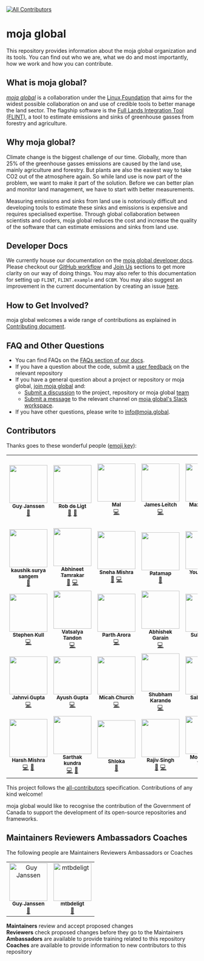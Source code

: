 
[![All Contributors](https://img.shields.io/badge/all_contributors-7-orange.svg?style=flat-square)](#contributors)

# moja global   

This repository provides information about the moja global organization and its tools. You can find out who we are, what we do and most importantly, how we work and how you can contribute.  

## What is moja global?  

[*moja global*](http://moja.global/) is a collaboration under the [Linux Foundation](https://linuxfoundation.org/) that aims for the widest possible collaboration on and use of credible tools to better manage the land sector. The flagship software is the [Full Lands Integration Tool (FLINT)](https://github.com/moja-global/flint), a tool to estimate emissions and sinks of greenhouse gasses from forestry and agriculture.  

## Why moja global?  

Climate change is the biggest challenge of our time. Globally, more than 25% of the greenhouse gasses emissions are caused by the land use, mainly agriculture and forestry. But plants are also the easiest way to take CO2 out of the atmosphere again. So  while land use is now part of the problem, we want to make it part of the solution. Before we can better plan and monitor land management, we have to start with better measurements.   

Measuring emissions and sinks from land use is notoriously difficult and developing tools to estimate these sinks and emissions is expensive and requires specialised expertise. Through global collaboration between scientists and coders, moja global reduces the cost and increase the quality of the software that can estimate emissions and sinks from land use.  

## Developer Docs

We currently house our documentation on the [moja global developer docs](https://docs.moja.global). Please checkout our [GitHub workflow](https://docs.moja.global/en/latest/DeveloperWorkflow/index.html) and [Join Us](https://docs.moja.global/en/latest/contact.html) sections to get more clarity on our way of doing things. You may also refer to this documentation for setting up `FLINT`, `FLINT.example` and `GCBM`. You may also suggest an improvement in the current documentation by creating an issue [here](hhttps://github.com/moja-global/GSoD.moja_global_docs).

## How to Get Involved?  

moja global welcomes a wide range of contributions as explained in [Contributing document](https://docs.moja.global/en/master/Guidelines/Contributing/index.html).

## FAQ and Other Questions  

* You can find FAQs on the [FAQs section of our docs](https://docs.moja.global/en/latest/faq.html).  
* If you have a question about the code, submit a [user feedback](https://github.com/moja-global/About-moja-global/blob/master/Contributing/How-to-Provide-User-Feedback.md) on the relevant repository  
* If you have a general question about a project or repository or moja global, [join moja global](https://docs.moja.global/en/latest/contact.html) and:
    * [Submit a discussion](https://help.github.com/en/articles/about-team-discussions) to the project, repository or moja global [team](https://github.com/orgs/moja-global/teams)
    * [Submit a message](https://get.slack.help/hc/en-us/categories/200111606#send-messages) to the relevant channel on [moja global's Slack workspace](https://mojaglobal.slack.com).
* If you have other questions, please write to [info@moja.global](mailto:info@moja.global).  
  
## Contributors

Thanks goes to these wonderful people ([emoji key](https://allcontributors.org/docs/en/emoji-key)): 

<!-- ALL-CONTRIBUTORS-LIST:START - Do not remove or modify this section -->
<!-- prettier-ignore-start -->
<!-- markdownlint-disable -->
<table>
  <tr>
    <td align="center"><a href="https://github.com/gmajan"><img src="https://avatars0.githubusercontent.com/u/8733319?v=4?s=100" width="100px;" alt=""/><br /><sub><b>Guy Janssen</b></sub></a><br /><a href="#maintenance-gmajan" title="Maintenance">🚧</a></td>
    <td align="center"><a href="https://github.com/mtbdeligt"><img src="https://avatars3.githubusercontent.com/u/16447169?v=4?s=100" width="100px;" alt=""/><br /><sub><b>Rob de Ligt</b></sub></a><br /><a href="https://github.com/moja-global/About_moja_global/commits?author=mtbdeligt" title="Documentation">📖</a> <a href="#maintenance-mtbdeligt" title="Maintenance">🚧</a></td>
    <td align="center"><a href="https://github.com/malfrancis"><img src="https://avatars0.githubusercontent.com/u/5935221?v=4?s=100" width="100px;" alt=""/><br /><sub><b>Mal</b></sub></a><br /><a href="https://github.com/moja-global/About_moja_global/commits?author=malfrancis" title="Code">💻</a></td>
    <td align="center"><a href="https://github.com/leitchy"><img src="https://avatars0.githubusercontent.com/u/3417817?v=4?s=100" width="100px;" alt=""/><br /><sub><b>James Leitch</b></sub></a><br /><a href="https://github.com/moja-global/About_moja_global/commits?author=leitchy" title="Code">💻</a></td>
    <td align="center"><a href="https://github.com/mfellows"><img src="https://avatars0.githubusercontent.com/u/8548157?v=4?s=100" width="100px;" alt=""/><br /><sub><b>Max Fellows</b></sub></a><br /><a href="https://github.com/moja-global/About_moja_global/commits?author=mfellows" title="Code">💻</a></td>
    <td align="center"><a href="https://canada.ca"><img src="https://avatars3.githubusercontent.com/u/20973642?v=4?s=100" width="100px;" alt=""/><br /><sub><b>Government of Canada - Gouvernement du Canada</b></sub></a><br /><a href="#financial-canada-ca" title="Financial">💵</a></td>
    <td align="center"><a href="https://github.com/nibwene"><img src="https://avatars2.githubusercontent.com/u/52450703?v=4?s=100" width="100px;" alt=""/><br /><sub><b>Nibwene</b></sub></a><br /><a href="https://github.com/moja-global/About_moja_global/commits?author=nibwene" title="Documentation">📖</a></td>
  </tr>
  <tr>
    <td align="center"><a href="https://github.com/kaskou"><img src="https://avatars1.githubusercontent.com/u/8544371?v=4?s=100" width="100px;" alt=""/><br /><sub><b>kaushik surya sangem</b></sub></a><br /><a href="#maintenance-kaskou" title="Maintenance">🚧</a></td>
    <td align="center"><a href="https://abhineet.tk"><img src="https://avatars1.githubusercontent.com/u/11965776?v=4?s=100" width="100px;" alt=""/><br /><sub><b>Abhineet Tamrakar</b></sub></a><br /><a href="https://github.com/moja-global/About_moja_global/commits?author=abhineet97" title="Documentation">📖</a> <a href="https://github.com/moja-global/About_moja_global/commits?author=abhineet97" title="Code">💻</a></td>
    <td align="center"><a href="https://github.com/Tlazypanda"><img src="https://avatars0.githubusercontent.com/u/33183263?v=4?s=100" width="100px;" alt=""/><br /><sub><b>Sneha Mishra</b></sub></a><br /><a href="https://github.com/moja-global/About_moja_global/commits?author=Tlazypanda" title="Documentation">📖</a> <a href="https://github.com/moja-global/About_moja_global/commits?author=Tlazypanda" title="Code">💻</a></td>
    <td align="center"><a href="https://github.com/Patamap"><img src="https://avatars3.githubusercontent.com/u/59905399?v=4?s=100" width="100px;" alt=""/><br /><sub><b>Patamap</b></sub></a><br /><a href="https://github.com/moja-global/About_moja_global/commits?author=Patamap" title="Documentation">📖</a></td>
    <td align="center"><a href="https://github.com/yjko2"><img src="https://avatars0.githubusercontent.com/u/68292564?v=4?s=100" width="100px;" alt=""/><br /><sub><b>Youngjin KO</b></sub></a><br /><a href="https://github.com/moja-global/About_moja_global/commits?author=yjko2" title="Code">💻</a></td>
    <td align="center"><a href="https://github.com/Tonnix"><img src="https://avatars3.githubusercontent.com/u/8914607?v=4?s=100" width="100px;" alt=""/><br /><sub><b>Tonnix</b></sub></a><br /><a href="https://github.com/moja-global/About_moja_global/commits?author=Tonnix" title="Code">💻</a></td>
    <td align="center"><a href="http://www.juliancabezas.com"><img src="https://avatars1.githubusercontent.com/u/17553010?v=4?s=100" width="100px;" alt=""/><br /><sub><b>Julián Cabezas</b></sub></a><br /><a href="https://github.com/moja-global/About_moja_global/commits?author=juliancabezas" title="Code">💻</a></td>
  </tr>
  <tr>
    <td align="center"><a href="https://github.com/slkull"><img src="https://avatars0.githubusercontent.com/u/270975?v=4?s=100" width="100px;" alt=""/><br /><sub><b>Stephen Kull</b></sub></a><br /><a href="https://github.com/moja-global/About_moja_global/commits?author=slkull" title="Code">💻</a></td>
    <td align="center"><a href="https://github.com/vatsalyatandon"><img src="https://avatars0.githubusercontent.com/u/23526974?v=4?s=100" width="100px;" alt=""/><br /><sub><b>Vatsalya Tandon</b></sub></a><br /><a href="https://github.com/moja-global/About_moja_global/commits?author=vatsalyatandon" title="Code">💻</a></td>
    <td align="center"><a href="https://www.linkedin.com/in/parth-arora-1449ab14a/"><img src="https://avatars0.githubusercontent.com/u/50455445?v=4?s=100" width="100px;" alt=""/><br /><sub><b>Parth Arora</b></sub></a><br /><a href="https://github.com/moja-global/About_moja_global/commits?author=parth-gr" title="Code">💻</a></td>
    <td align="center"><a href="http://abhi-blogs.web.app"><img src="https://avatars1.githubusercontent.com/u/36303692?v=4?s=100" width="100px;" alt=""/><br /><sub><b>Abhishek Garain</b></sub></a><br /><a href="https://github.com/moja-global/About_moja_global/commits?author=abhi211199" title="Code">💻</a></td>
    <td align="center"><a href="https://github.com/sulays"><img src="https://avatars2.githubusercontent.com/u/22588201?v=4?s=100" width="100px;" alt=""/><br /><sub><b>Sulay Shah</b></sub></a><br /><a href="https://github.com/moja-global/About_moja_global/commits?author=sulays" title="Code">💻</a></td>
    <td align="center"><a href="https://github.com/tgoswamy"><img src="https://avatars0.githubusercontent.com/u/39840108?v=4?s=100" width="100px;" alt=""/><br /><sub><b>Tushar Goswamy</b></sub></a><br /><a href="https://github.com/moja-global/About_moja_global/commits?author=tgoswamy" title="Code">💻</a></td>
    <td align="center"><a href="https://www.linkedin.com/in/tridev/"><img src="https://avatars0.githubusercontent.com/u/9274280?v=4?s=100" width="100px;" alt=""/><br /><sub><b>Tri Dev Acharya</b></sub></a><br /><a href="https://github.com/moja-global/About_moja_global/commits?author=trydave" title="Code">💻</a></td>
  </tr>
  <tr>
    <td align="center"><a href="https://github.com/jahnvigupta"><img src="https://avatars1.githubusercontent.com/u/43217070?v=4?s=100" width="100px;" alt=""/><br /><sub><b>Jahnvi Gupta</b></sub></a><br /><a href="https://github.com/moja-global/About_moja_global/commits?author=jahnvigupta" title="Code">💻</a></td>
    <td align="center"><a href="https://7ayushgupta.github.io"><img src="https://avatars0.githubusercontent.com/u/33892472?v=4?s=100" width="100px;" alt=""/><br /><sub><b>Ayush Gupta</b></sub></a><br /><a href="https://github.com/moja-global/About_moja_global/commits?author=7ayushgupta" title="Code">💻</a></td>
    <td align="center"><a href="https://github.com/Ixw123"><img src="https://avatars3.githubusercontent.com/u/14895726?v=4?s=100" width="100px;" alt=""/><br /><sub><b>Micah Church</b></sub></a><br /><a href="https://github.com/moja-global/About_moja_global/commits?author=Ixw123" title="Code">💻</a></td>
    <td align="center"><a href="https://github.com/shubhamkarande13"><img src="https://avatars2.githubusercontent.com/u/13800316?v=4?s=100" width="100px;" alt=""/><br /><sub><b>Shubham Karande</b></sub></a><br /><a href="https://github.com/moja-global/About_moja_global/commits?author=shubhamkarande13" title="Code">💻</a></td>
    <td align="center"><a href="http://saloni-garg.github.io"><img src="https://avatars2.githubusercontent.com/u/26901250?v=4?s=100" width="100px;" alt=""/><br /><sub><b>Saloni Garg</b></sub></a><br /><a href="https://github.com/moja-global/About_moja_global/commits?author=saloni-garg" title="Code">💻</a></td>
    <td align="center"><a href="https://github.com/Mohitkumar6122"><img src="https://avatars1.githubusercontent.com/u/47894634?v=4?s=100" width="100px;" alt=""/><br /><sub><b>Mohit Kumar</b></sub></a><br /><a href="https://github.com/moja-global/About_moja_global/commits?author=Mohitkumar6122" title="Code">💻</a></td>
    <td align="center"><a href="https://github.com/jenkatesmits"><img src="https://avatars3.githubusercontent.com/u/74840810?v=4?s=100" width="100px;" alt=""/><br /><sub><b>jenkatesmits</b></sub></a><br /><a href="https://github.com/moja-global/About_moja_global/commits?author=jenkatesmits" title="Documentation">📖</a></td>
  </tr>
  <tr>
    <td align="center"><a href="http://harshcasper.github.io"><img src="https://avatars.githubusercontent.com/u/47351025?v=4?s=100" width="100px;" alt=""/><br /><sub><b>Harsh Mishra</b></sub></a><br /><a href="https://github.com/moja-global/About_moja_global/commits?author=HarshCasper" title="Code">💻</a> <a href="https://github.com/moja-global/About_moja_global/commits?author=HarshCasper" title="Documentation">📖</a></td>
    <td align="center"><a href="https://sarthakkundra.github.io/portfolio/"><img src="https://avatars.githubusercontent.com/u/52133994?v=4?s=100" width="100px;" alt=""/><br /><sub><b>Sarthak kundra</b></sub></a><br /><a href="https://github.com/moja-global/About_moja_global/commits?author=sarthakkundra" title="Code">💻</a> <a href="https://github.com/moja-global/About_moja_global/commits?author=sarthakkundra" title="Documentation">📖</a></td>
    <td align="center"><a href="https://linktr.ee/shlokagupta"><img src="https://avatars.githubusercontent.com/u/41121520?v=4?s=100" width="100px;" alt=""/><br /><sub><b>Shloka</b></sub></a><br /><a href="https://github.com/moja-global/About_moja_global/commits?author=chicken-biryani" title="Documentation">📖</a></td>
    <td align="center"><a href="http://iamrajiv.github.io"><img src="https://avatars.githubusercontent.com/u/42106787?v=4?s=100" width="100px;" alt=""/><br /><sub><b>Rajiv Singh</b></sub></a><br /><a href="https://github.com/moja-global/About_moja_global/commits?author=iamrajiv" title="Documentation">📖</a> <a href="https://github.com/moja-global/About_moja_global/commits?author=iamrajiv" title="Code">💻</a></td>
    <td align="center"><a href="https://github.com/waridrox"><img src="https://avatars.githubusercontent.com/u/58583793?v=4?s=100" width="100px;" alt=""/><br /><sub><b>Mohammad Warid</b></sub></a><br /><a href="https://github.com/moja-global/About_moja_global/commits?author=waridrox" title="Code">💻</a> <a href="#design-waridrox" title="Design">🎨</a></td>
    <td align="center"><a href="https://sarahhaggarty.github.io/"><img src="https://avatars.githubusercontent.com/u/81160244?v=4?s=100" width="100px;" alt=""/><br /><sub><b>sarahhaggarty</b></sub></a><br /><a href="https://github.com/moja-global/About_moja_global/commits?author=sarahhaggarty" title="Documentation">📖</a></td>
    <td align="center"><a href="https://sarahhaggarty.github.io/"><img src="https://avatars.githubusercontent.com/u/81160244?v=4?s=100" width="100px;" alt=""/><br /><sub><b>sarahhaggarty</b></sub></a><br /><a href="https://github.com/moja-global/About_moja_global/commits?author=sarahhaggarty" title="Documentation">📖</a></td>
    <td align="center"><a href="https://github.com/ChrisKeefe"><img src="https://avatars.githubusercontent.com/u/39198770?v=4?s=100" width="100px;" alt=""/><br /><sub><b>Chris Keefe</b></sub></a><br /><a href="https://github.com/moja-global/About_moja_global/issues?q=author%3AChrisKeefe" title="Bug reports">🐛</a> <a href="#infra-ChrisKeefe" title="Infrastructure (Hosting, Build-Tools, etc)">🚇</a> <a href="https://github.com/moja-global/About_moja_global/commits?author=ChrisKeefe" title="Code">💻</a></td>
  </tr>
</table>

<!-- markdownlint-restore -->
<!-- prettier-ignore-end -->

<!-- ALL-CONTRIBUTORS-LIST:END -->

This project follows the [all-contributors](https://github.com/all-contributors/all-contributors) specification. Contributions of any kind welcome!  

moja global would like to recognise the contribution of the Government of Canada to support the development of its open-source repositories and frameworks.
  
## Maintainers Reviewers Ambassadors Coaches

The following people are Maintainers Reviewers Ambassadors or Coaches

<table><tr><td align="center"><a href="https://github.com/gmajan"><img src="https://avatars0.githubusercontent.com/u/8733319?v=4" width="100px;" alt="Guy Janssen"/><br /><sub><b>Guy Janssen</b></sub></a><br /><a href="#maintenance-gmajan" title="Maintenance">🚧</a></td><td align="center"><a href="https://github.com/mtbdeligt"><img src="https://avatars3.githubusercontent.com/u/16447169?v=4" width="100px;" alt="mtbdeligt"/><br /><sub><b>mtbdeligt</b></sub></a><br /><a href="https://github.com/moja-global/About-moja-global/commits?author=mtbdeligt" title="Documentation">📖</a></tr></table>

**Maintainers** review and accept proposed changes  
**Reviewers** check proposed changes before they go to the Maintainers  
**Ambassadors** are available to provide training related to this repository  
**Coaches** are available to provide information to new contributors to this repository  
